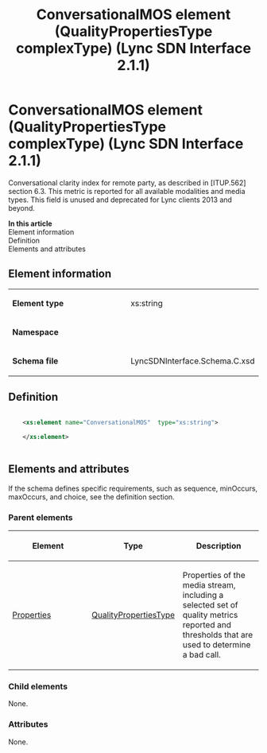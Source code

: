 ﻿---
title: ConversationalMOS element (QualityPropertiesType complexType) (Lync SDN Interface 2.1.1)
TOCTitle: ConversationalMOS element
ms:assetid: 8ffaf084-0f8f-2f08-ea97-57f57170de48
ms:mtpsurl: https://msdn.microsoft.com/en-us/library/Dn912698(v=office.15)
ms:contentKeyID: 64126869
ms.date: 02/16/2015
mtps_version: v=office.15
dev_langs:
- xml
---

# ConversationalMOS element (QualityPropertiesType complexType) (Lync SDN Interface 2.1.1)

Conversational clarity index for remote party, as described in \[ITUP.562\] section 6.3. This metric is reported for all available modalities and media types. This field is unused and deprecated for Lync clients 2013 and beyond.


**In this article**  
Element information  
Definition  
Elements and attributes  

## Element information

<table>
<colgroup>
<col style="width: 50%" />
<col style="width: 50%" />
</colgroup>
<tbody>
<tr class="odd">
<td><p><strong>Element type</strong></p></td>
<td><p>xs:string</p></td>
</tr>
<tr class="even">
<td><p><strong>Namespace</strong></p></td>
<td><p></p></td>
</tr>
<tr class="odd">
<td><p><strong>Schema file</strong></p></td>
<td><p>LyncSDNInterface.Schema.C.xsd</p></td>
</tr>
</tbody>
</table>


## Definition

```xml

    <xs:element name="ConversationalMOS"  type="xs:string">
    
    </xs:element>
  
```

## Elements and attributes

If the schema defines specific requirements, such as sequence, minOccurs, maxOccurs, and choice, see the definition section.

### Parent elements

<table>
<colgroup>
<col style="width: 33%" />
<col style="width: 33%" />
<col style="width: 33%" />
</colgroup>
<thead>
<tr class="header">
<th><p>Element</p></th>
<th><p>Type</p></th>
<th><p>Description</p></th>
</tr>
</thead>
<tbody>
<tr class="odd">
<td><p><a href="properties-element-qualitytype-complextype-lync-sdn-interface-2-1-1.md">Properties</a></p></td>
<td><p><a href="qualitypropertiestype-complextype-lync-sdn-interface-2-1-1.md">QualityPropertiesType</a></p></td>
<td><p>Properties of the media stream, including a selected set of quality metrics reported and thresholds that are used to determine a bad call.</p></td>
</tr>
</tbody>
</table>


### Child elements

None.

### Attributes

None.

